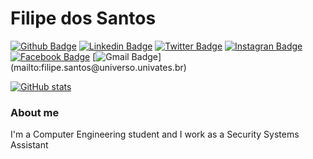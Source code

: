 # Filipe dos Santos

[![Github Badge](https://img.shields.io/badge/-Github-000?style=flat-square&logo=Github&logoColor=white&link=https://github.com/byfilipesantos)](https://github.com/byfilipesantos)
[![Linkedin Badge](https://img.shields.io/badge/-LinkedIn-blue?style=flat-square&logo=Linkedin&logoColor=white&link=https://www.linkedin.com/in/byfilipesantos/)](https://www.linkedin.com/in/byfilipesantos/)
[![Twitter Badge](https://img.shields.io/badge/-Twitter-1ca0f1?style=flat-square&labelColor=1ca0f1&logo=twitter&logoColor=white&link=https://twitter.com/byfilipesantos)](https://twitter.com/byfilipesantos)
[![Instagran Badge](https://img.shields.io/badge/-Instagram-C13584?style=flat-square&labelColor=C13584&logo=instagram&logoColor=white&link=https://www.instagram.com/byfilipesantos/)](https://www.instagram.com/byfilipesantos/)
[![Facebook Badge](https://img.shields.io/badge/-Facebook-%231877F2.svg?style=flat-square&logo=facebook&logoColor=white&link=https://www.facebook.com/byfilipesantos)](https://www.facebook.com/byfilipesantos)
[![Gmail Badge](https://img.shields.io/badge/-Gmail-c14438?style=flat-square&logo=Gmail&logoColor=white&link=mailto:filipe.santos@universo.univates.br")](mailto:filipe.santos@universo.univates.br)

[![GitHub stats](https://github-readme-stats.vercel.app/api?username=byfilipesantos&show_icons=true)](https://github.com/byfilipesantos)

### About me
I'm a Computer Engineering student and I work as a Security Systems Assistant
